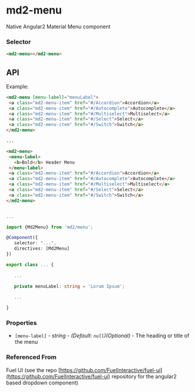 # md2-menu

Native Angular2 Material Menu component

### Selector

```html
<md2-menu></md2-menu>
```

## API

Example:
 
 ```html
<md2-menu [menu-label]="menuLabel">
  <a class="md2-menu-item" href="#/Accordion">Accordion</a>
  <a class="md2-menu-item" href="#/Autocomplete">Autocomplete</a>
  <a class="md2-menu-item" href="#/Multiselect">Multiselect</a>
  <a class="md2-menu-item" href="#/Select">Select</a>
  <a class="md2-menu-item" href="#/Switch">Switch</a>
</md2-menu>

...

<md2-menu>
  <menu-label>
    <b>Bold</b> Header Menu
  </menu-label>
  <a class="md2-menu-item" href="#/Accordion">Accordion</a>
  <a class="md2-menu-item" href="#/Autocomplete">Autocomplete</a>
  <a class="md2-menu-item" href="#/Multiselect">Multiselect</a>
  <a class="md2-menu-item" href="#/Select">Select</a>
  <a class="md2-menu-item" href="#/Switch">Switch</a>
</md2-menu>
 ```
 ```ts

...

import {Md2Menu} from 'md2/menu';

@Component({
    selector: "...",
    directives: [Md2Menu]
})

export class ... {
    
    ...
    
    private menuLabel: string = 'Lorum Ipsum';

    ...

}
 ```


### Properties

  - `[menu-label]` _- string - (Default: `null`)(Optional)_ -
    The heading or title of the menu

### Referenced From
Fuel UI (see the repo [https://github.com/FuelInteractive/fuel-ui](https://github.com/FuelInteractive/fuel-ui) repository for the angular2 based dropdown component)
